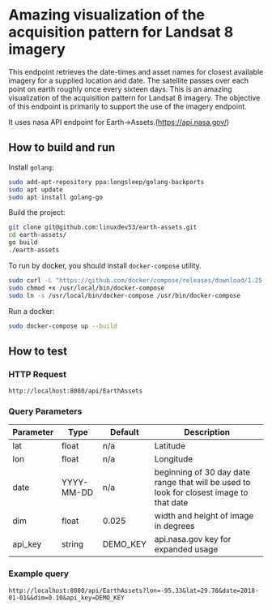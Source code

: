 # Amazing visualization of the acquisition pattern for Landsat 8 imagery

This endpoint retrieves the date-times and asset names for closest available imagery for a supplied location and date. The satellite passes over each point on earth roughly once every sixteen days. This is an amazing visualization of the acquisition pattern for Landsat 8 imagery. The objective of this endpoint is primarily to support the use of the imagery endpoint.

It uses nasa API endpoint for Earth->Assets.(https://api.nasa.gov/)

## How to build and run

Install `golang`:

```sh
sudo add-apt-repository ppa:longsleep/golang-backports
sudo apt update
sudo apt install golang-go
```

Build the project:

```sh
git clone git@github.com:linuxdev53/earth-assets.git
cd earth-assets/
go build
./earth-assets
```

To run by docker, you should install `docker-compose` utility.

```sh
sudo curl -L "https://github.com/docker/compose/releases/download/1.25.5/docker-compose-$(uname -s)-$(uname -m)" -o /usr/local/bin/docker-compose
sudo chmod +x /usr/local/bin/docker-compose
sudo ln -s /usr/local/bin/docker-compose /usr/bin/docker-compose
```

Run a docker:

```sh
sudo docker-compose up --build
```

## How to test

### HTTP Request

```
http://localhost:8080/api/EarthAssets
```

### Query Parameters

 Parameter | Type | Default | Description
 --------- | -------- | ----- | ----------
 lat | float | n/a | Latitude
 lon | float | n/a | Longitude
 date | YYYY-MM-DD | n/a | beginning of 30 day date range that will be used to look for closest image to that date
 dim | float | 0.025 | width and height of image in degrees
 api_key | string | DEMO_KEY | api.nasa.gov key for expanded usage

### Example query

```
http://localhost:8080/api/EarthAssets?lon=-95.33&lat=29.78&date=2018-01-01&&dim=0.10&api_key=DEMO_KEY
```
